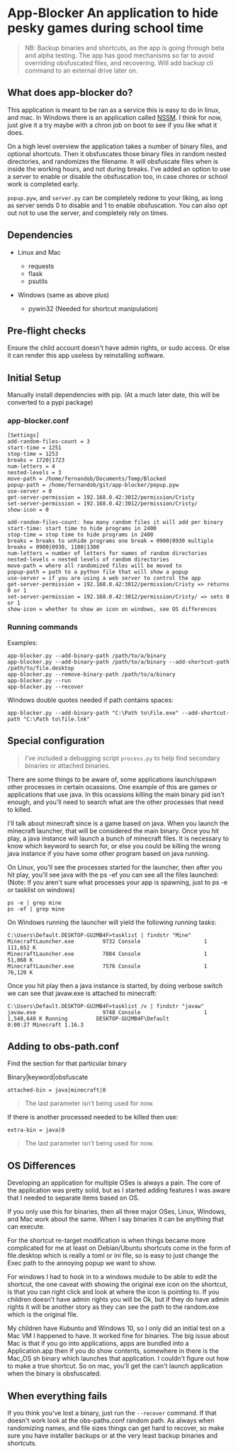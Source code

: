 # App-Blocker An application to hide pesky games during school time

> NB: Backup binaries and shortcuts, as the app is going through beta and alpha testing. The app has good mechanisms so far to avoid overriding obsfuscated files, and recovering. Will add backup cli command to an external drive later on.

## What does app-blocker do?

This application is meant to be ran as a service this is easy to do in linux, and mac. In Windows there is an application called [NSSM](https://nssm.cc/). I think for now, just give it a try maybe with a chron job on boot to see if you like what it does.

On a high level overview the application takes a number of binary files, and optional shortcuts. Then it obsfuscates those binary files in random nested directories, and randomizes the filename. It will obsfuscate files when is inside the working hours, and not during breaks. I've added an option to use a server to enable or disable the obsfuscation too, in case chores or school work is completed early.

`popup.pyw`, and `server.py` can be completely redone to your liking, as long as server sends 0 to disable and 1 to enable obsfuscation. You can also opt out not to use the server, and completely rely on times.

## Dependencies

- Linux and Mac
    - requests
    - flask
    - psutils

- Windows (same as above plus)
    - pywin32 (Needed for shortcut manipulation)

## Pre-flight checks

Ensure the child account doesn't have admin rights, or sudo access. Or else it can render this app useless by reinstalling software.

## Initial Setup

Manually install dependencies with pip. (At a much later date, this will be converted to a pypi package)

### app-blocker.conf

```
[Settings]
add-random-files-count = 3
start-time = 1251
stop-time = 1253
breaks = 1720|1723
num-letters = 4
nested-levels = 3
move-path = /home/fernandob/Documents/Temp/Blocked
popup-path = /home/fernandob/git/app-blocker/popup.pyw
use-server = 0
get-server-permission = 192.168.0.42:3012/permission/Cristy
set-server-permission = 192.168.0.42:3012/permission/Cristy/
show-icon = 0
```
```
add-random-files-count: how many random files it will add per binary
start-time: start time to hide programs in 2400
stop-time = stop time to hide programs in 2400
breaks = breaks to unhide programs one break = 0900|0930 multiple breaks = 0900|0930, 1100|1300
num-letters = number of letters for names of random directories
nested-levels = nested levels of random directories
move-path = where all randomized files will be moved to
popup-path = path to a python file that will show a popup
use-server = if you are using a web server to control the app
get-server-permission = 192.168.0.42:3012/permission/Cristy => returns 0 or 1
set-server-permission = 192.168.0.42:3012/permission/Cristy/ => sets 0 or 1
show-icon = whether to show an icon on windows, see OS differences
```


### Running commands

Examples:
```
app-blocker.py --add-binary-path /path/to/a/binary
app-blocker.py --add-binary-path /path/to/a/binary --add-shortcut-path /path/to/file.desktop
app-blocker.py --remove-binary-path /path/to/a/binary
app-blocker.py --run
app-blocker.py --recover
```

Windows double quotes needed if path contains spaces:
```
app-blocker.py --add-binary-path "C:\Path to\File.exe" --add-shortcut-path "C:\Path to\file.lnk"
```

## Special configuration

> I've included a debugging script `process.py` to help find secondary binaries or attached binaries.

There are some things to be aware of, some applications launch/spawn other processes in certain ocassions. One example of this are games or applications that use java. In this ocassions killing the main binary pid isn't enough, and you'll need to search what are the other processes that need to killed.

I'll talk about minecraft since is a game based on java. When you launch the minecraft launcher, that will be considered the main binary. Once you hit play, a java instance will launch a bunch of minecraft files. It is necessary to know which keyword to search for, or else you could be killing the wrong java instance if you have some other program based on java running.

On Linux, you'll see the processes started for the launcher, then after you hit play, you'll see java with the ps -ef you can see all the files launched: (Note: If you aren't sure what processes your app is spawning, just to ps -e or tasklist on windows)

```
ps -e | grep mine
ps -ef | grep mine
```

On Windows running the launcher will yield the following running tasks:

```
C:\Users\Default.DESKTOP-GU2MB4F>tasklist | findstr "Mine"
MinecraftLauncher.exe         9732 Console                    1    111,652 K
MinecraftLauncher.exe         7884 Console                    1     51,068 K
MinecraftLauncher.exe         7576 Console                    1     76,120 K

```

Once you hit play then a java instance is started, by doing verbose switch we can see that javaw.exe is attached to minecraft:

```
C:\Users\Default.DESKTOP-GU2MB4F>tasklist /v | findstr "javaw"
javaw.exe                     9748 Console                    1  1,548,640 K Running         DESKTOP-GU2MB4F\Default                                 0:00:27 Minecraft 1.16.3
```

## Adding to obs-path.conf

Find the section for that particular binary

Binary|keyword|obsfuscate
```
attached-bin = java|minecraft|0
```
> The last parameter isn't being used for now.

If there is another processed needed to be killed then use:

```
extra-bin = java|0
```
> The last parameter isn't being used for now.

## OS Differences

Developing an application for multiple OSes is always a pain. The core of the application was pretty solid, but as I started adding features I was aware that I needed to separate items based on OS.

If you only use this for binaries, then all three major OSes, Linux, Windows, and Mac work about the same. When I say binaries it can be anything that can execute.

For the shortcut re-target modification is when things became more complicated for me at least on Debian/Ubuntu shortcuts come in the form of file.desktop which is really a toml or ini file, so is easy to just change the Exec path to the annoying popup we want to show.

For windows I had to hook in to a windows module to be able to edit the shortcut, the one caveat with showing the original exe icon on the shortcut, is that you can right click and look at where the icon is pointing to. If you children doesn't have admin rights you will be Ok, but if they do have admin rights it will be another story as they can see the path to the random.exe which is the original file.

My children have Kubuntu and Windows 10, so I only did an initial test on a Mac VM I happened to have. It worked fine for binaries. The big issue about Mac is that if you go into applications, apps are bundled into a Application.app then if you do show contents, somewhere in there is the Mac_OS sh binary which launches that application. I couldn't figure out how to make a true shortcut. So on mac, you'll get the can't launch application when the binary is obsfuscated.

## When everything fails

If you think you've lost a binary, just run the `--recover` command. If that doesn't work look at the obs-paths.conf random path. As always when randomizing names, and file sizes things can get hard to recover, so make sure you have installer backups or at the very least backup binaries and shortcuts.